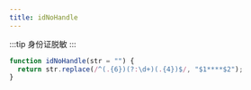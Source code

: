 ```yaml
---
title: idNoHandle
---
```


:::tip
身份证脱敏
:::

```javascript
function idNoHandle(str = "") {
  return str.replace(/^(.{6})(?:\d+)(.{4})$/, "$1****$2");
}
```
